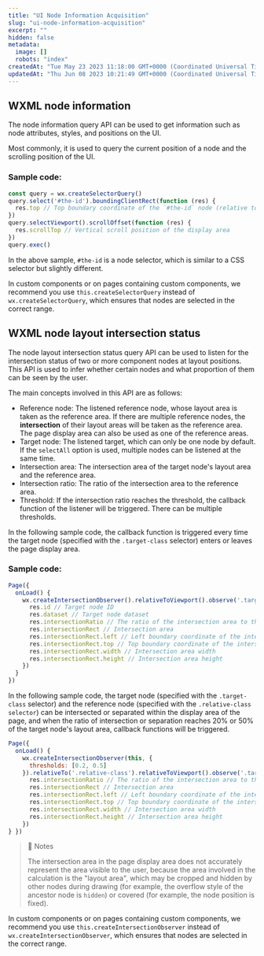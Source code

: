 ```yaml
---
title: "UI Node Information Acquisition"
slug: "ui-node-information-acquisition"
excerpt: ""
hidden: false
metadata: 
  image: []
  robots: "index"
createdAt: "Tue May 23 2023 11:18:00 GMT+0000 (Coordinated Universal Time)"
updatedAt: "Thu Jun 08 2023 10:21:49 GMT+0000 (Coordinated Universal Time)"
---
```

## WXML node information

The node information query API can be used to get information such as node attributes, styles, and positions on the UI.

Most commonly, it is used to query the current position of a node and the scrolling position of the UI.

### Sample code:

```javascript
const query = wx.createSelectorQuery()
query.select('#the-id').boundingClientRect(function (res) {
  res.top // Top boundary coordinate of the `#the-id` node (relative to the display area)
})
query.selectViewport().scrollOffset(function (res) {
  res.scrollTop // Vertical scroll position of the display area
})
query.exec()
```

In the above sample, `#the-id` is a node selector, which is similar to a CSS selector but slightly different.

In custom components or on pages containing custom components, we recommend you use `this.createSelectorQuery` instead of `wx.createSelectorQuery`, which ensures that nodes are selected in the correct range.

## WXML node layout intersection status

The node layout intersection status query API can be used to listen for the intersection status of two or more component nodes at layout positions. This API is used to infer whether certain nodes and what proportion of them can be seen by the user.

The main concepts involved in this API are as follows:

- Reference node: The listened reference node, whose layout area is taken as the reference area. If there are multiple reference nodes, the **intersection** of their layout areas will be taken as the reference area. The page display area can also be used as one of the reference areas.
- Target node: The listened target, which can only be one node by default. If the `selectAll` option is used, multiple nodes can be listened at the same time.
- Intersection area: The intersection area of the target node's layout area and the reference area.
- Intersection ratio: The ratio of the intersection area to the reference area.
- Threshold: If the intersection ratio reaches the threshold, the callback function of the listener will be triggered. There can be multiple thresholds.

In the following sample code, the callback function is triggered every time the target node (specified with the `.target-class` selector) enters or leaves the page display area.

### Sample code:

```javascript
Page({
  onLoad() {
    wx.createIntersectionObserver().relativeToViewport().observe('.target-class', (res) => {
      res.id // Target node ID
      res.dataset // Target node dataset
      res.intersectionRatio // The ratio of the intersection area to the layout area of the target node
      res.intersectionRect // Intersection area
      res.intersectionRect.left // Left boundary coordinate of the intersection area
      res.intersectionRect.top // Top boundary coordinate of the intersection area
      res.intersectionRect.width // Intersection area width
      res.intersectionRect.height // Intersection area height
	}) 
  }
})
```

In the following sample code, the target node (specified with the `.target-class` selector) and the reference node (specified with the `.relative-class selector`) can be intersected or separated within the display area of the page, and when the ratio of intersection or separation reaches 20% or 50% of the target node's layout area, callback functions will be triggered.

```javascript
Page({
  onLoad() {
    wx.createIntersectionObserver(this, {
      thresholds: [0.2, 0.5]
    }).relativeTo('.relative-class').relativeToViewport().observe('.target-class', (res) => {
      res.intersectionRatio // The ratio of the intersection area to the layout area of the target node
      res.intersectionRect // Intersection area
      res.intersectionRect.left // Left boundary coordinate of the intersection area
      res.intersectionRect.top // Top boundary coordinate of the intersection area
      res.intersectionRect.width // Intersection area width
      res.intersectionRect.height // Intersection area height
    })
} })
```

> 📘 Notes
> 
> The intersection area in the page display area does not accurately represent the area visible to the user, because the area involved in the calculation is the "layout area", which may be cropped and hidden by other nodes during drawing (for example, the overflow style of the ancestor node is `hidden`) or covered (for example, the node position is fixed).

In custom components or on pages containing custom components, we recommend you use `this.createIntersectionObserver` instead of `wx.createIntersectionObserver`, which ensures that nodes are selected in the correct range.
